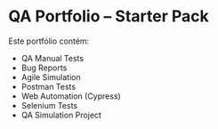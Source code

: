 # QA Portfolio – Starter Pack

Este portfólio contém:

- QA Manual Tests
- Bug Reports
- Agile Simulation
- Postman Tests
- Web Automation (Cypress)
- Selenium Tests
- QA Simulation Project
